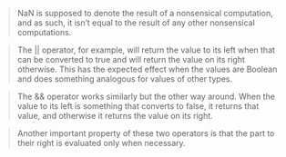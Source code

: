 > NaN is supposed to denote the result of a nonsensical computation, and as such, it isn’t equal to the result of any other nonsensical computations.

> The || operator, for example, will return the value to its left when that can be converted to true and will return the value on its right otherwise. This has the expected effect when the values are Boolean and does something analogous for values of other types.

> The && operator works similarly but the other way around. When the value to its left is something that converts to false, it returns that value, and otherwise it returns the value on its right.

> Another important property of these two operators is that the part to their right is evaluated only when necessary.
